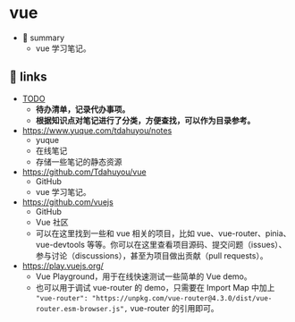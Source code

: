 # vue

- 📝 summary
  - vue 学习笔记。

## 🔗 links

- [TODO](./TODO.md)
  - **待办清单，记录代办事项。**
  - **根据知识点对笔记进行了分类，方便查找，可以作为目录参考。**
- https://www.yuque.com/tdahuyou/notes
  - yuque
  - 在线笔记
  - 存储一些笔记的静态资源
- https://github.com/Tdahuyou/vue
  - GitHub
  - vue 学习笔记。
- https://github.com/vuejs
  - GitHub
  - Vue 社区
  - 可以在这里找到一些和 vue 相关的项目，比如 vue、vue-router、pinia、vue-devtools 等等。你可以在这里查看项目源码、提交问题（issues）、参与讨论（discussions），甚至为项目做出贡献（pull requests）。
- https://play.vuejs.org/
  - Vue Playground，用于在线快速测试一些简单的 Vue demo。
  - 也可以用于调试 vue-router 的 demo，只需要在 Import Map 中加上 `"vue-router": "https://unpkg.com/vue-router@4.3.0/dist/vue-router.esm-browser.js",` vue-router 的引用即可。